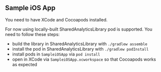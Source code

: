 ## Sample iOS App

You need to have XCode and Cocoapods installed.

For now using locally-built SharedAnalyticsLibrary pod is supported. You need to follow these steps:
- build the library in SharedAnalyticsLibrary with `./gradlew assemble`
- install the pod in SharedAnalyticsLibrary with `./gradlew podInstall`
- install pods in `SampleiOSApp` via `pod install`
- open in XCode via `SampleiOSApp.xcworkspace` so that Cocoapods works as expected
